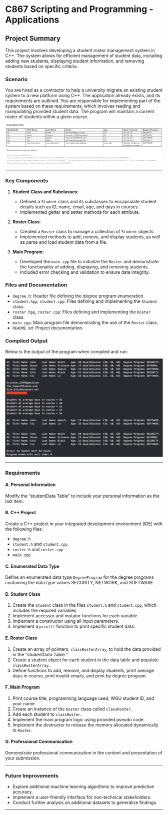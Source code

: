 # C867 Scripting and Programming - Applications

## Project Summary

This project involves developing a student roster management system in C++. The system allows for efficient management of student data, including adding new students, displaying student information, and removing students based on specific criteria.

### Scenario

You are hired as a contractor to help a university migrate an existing student system to a new platform using C++. The application already exists, and its requirements are outlined. You are responsible for implementing part of the system based on these requirements, which involves reading and manipulating provided student data. The program will maintain a current roster of students within a given course.

![studentData Table](C867PA.png)

---
### Key Components

1. **Student Class and Subclasses**:
    - Defined a `Student` class and its subclasses to encapsulate student details such as ID, name, email, age, and days in courses.
    - Implemented getter and setter methods for each attribute.

2. **Roster Class**:
    - Created a `Roster` class to manage a collection of `Student` objects.
    - Implemented methods to add, remove, and display students, as well as parse and load student data from a file.

3. **Main Program**:
    - Developed the `main.cpp` file to initialize the `Roster` and demonstrate the functionality of adding, displaying, and removing students.
    - Included error checking and validation to ensure data integrity.

### Files and Documentation

- `degree.h`: Header file defining the degree program enumeration.
- `student.hpp`, `student.cpp`: Files defining and implementing the `Student` class.
- `roster.hpp`, `roster.cpp`: Files defining and implementing the `Roster` class.
- `main.cpp`: Main program file demonstrating the use of the `Roster` class.
- `README.md`: Project documentation.

### Compiled Output

Below is the output of the program when compiled and run:

![Compiled Output](Compiled.png)

---

### Requirements

#### A. Personal Information
Modify the “studentData Table” to include your personal information as the last item.

#### B. C++ Project
Create a C++ project in your integrated development environment (IDE) with the following files:
- `degree.h`
- `student.h` and `student.cpp`
- `roster.h` and `roster.cpp`
- `main.cpp`

#### C. Enumerated Data Type
Define an enumerated data type `DegreeProgram` for the degree programs containing the data type values SECURITY, NETWORK, and SOFTWARE.

#### D. Student Class
1. Create the `Student` class in the files `student.h` and `student.cpp`, which includes the required variables.
2. Implement accessor and mutator functions for each variable.
3. Implement a constructor using all input parameters.
4. Implement a `print()` function to print specific student data.

#### E. Roster Class
1. Create an array of pointers, `classRosterArray`, to hold the data provided in the “studentData Table.”
2. Create a student object for each student in the data table and populate `classRosterArray`.
3. Define functions to add, remove, and display students, print average days in course, print invalid emails, and print by degree program.

#### F. Main Program
1. Print course title, programming language used, WGU student ID, and your name.
2. Create an instance of the `Roster` class called `classRoster`.
3. Add each student to `classRoster`.
4. Implement the main program logic using provided pseudo code.
5. Implement the destructor to release the memory allocated dynamically in `Roster`.

#### G. Professional Communication
Demonstrate professional communication in the content and presentation of your submission.

---

### Future Improvements

- Explore additional machine learning algorithms to improve predictive accuracy.
- Implement a user-friendly interface for non-technical stakeholders.
- Conduct further analysis on additional datasets to generalize findings.

---

